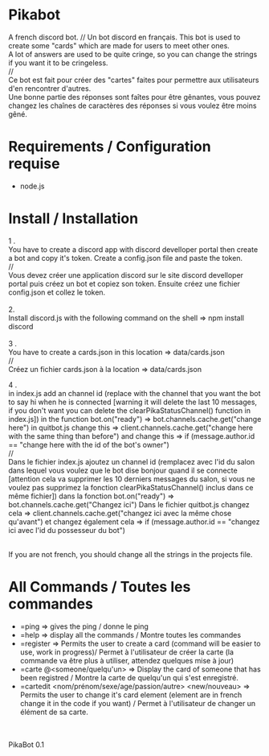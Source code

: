 # Pikabot
A french discord bot. // Un bot discord en français.
This bot is used to create some "cards" which are made for users to meet other ones. <br/>
A lot of answers are used to be quite cringe, so you can change the strings if you want it to be cringeless. <br/>
// <br/>
Ce bot est fait pour créer des "cartes" faites pour permettre aux utilisateurs d'en rencontrer d'autres. <br/>
Une bonne partie des réponses sont faîtes pour être gênantes, vous pouvez changez les chaînes de caractères des réponses si vous voulez être moins gêné. 

# Requirements / Configuration requise
- node.js 
# Install / Installation
1 . <br/> You have to create a discord app with discord develloper portal then create a bot and copy it's token. Create a config.json file and paste the token. <br/>
// <br/>
Vous devez créer une application discord sur le site discord develloper portal puis créez un bot et copiez son token. Ensuite créez une fichier config.json et collez le token.
<br/> <br/>
2. <br/> Install discord.js with the following command on the shell => npm install discord 
<br/> <br/>
3 . <br/> You have to create a cards.json in this location => data/cards.json <br/>
// <br/>
Créez un fichier cards.json à la location => data/cards.json <br/>

4 . <br/> in index.js add an channel id (replace with the channel that you want the bot to say hi when he is connected [warning it will delete the last 10 messages, if you don't want you can delete the clearPikaStatusChannel() function in index.js]) in the function bot.on("ready") => bot.channels.cache.get("change here")
in quitbot.js change this => client.channels.cache.get("change here with the same thing than before") and change this => if (message.author.id == "change here with the id of the bot's owner")  <br/>
// <br/> 
Dans le fichier index.js ajoutez un channel id (remplacez avec l'id du salon dans lequel vous voulez que le bot dise bonjour quand il se connecte [attention cela va supprimer les 10 derniers messages du salon, si vous ne voulez pas supprimez la fonction clearPikaStatusChannel() inclus dans ce même fichier]) dans la fonction bot.on("ready") => bot.channels.cache.get("Changez ici")
Dans le fichier quitbot.js changez cela => client.channels.cache.get("changez ici avec la même chose qu'avant") et changez également cela => if (message.author.id == "changez ici avec l'id du possesseur du bot")  <br/> <br/>

If you are not french, you should change all the strings in the projects file.

# All Commands / Toutes les commandes
- =ping => gives the ping / donne le ping 
- =help => display all the commands / Montre toutes les commandes
- =register => Permits the user to create a card (command will be easier to use, work in progress)/ Permet à l'utilisateur de créer la carte (la commande va être plus à utiliser, attendez quelques mise à jour)
- =carte @<someone/quelqu'un> => Display the card of someone that has been registred / Montre la carte de quelqu'un qui s'est enregistré.
- =cartedit <nom/prénom/sexe/age/passion/autre> <new/nouveau> => Permits the user to change it's card element (element are in french change it in the code if you want) / Permet à l'utilisateur de changer un élément de sa carte.
<br/>
<br/>
PikaBot 0.1 
